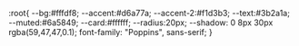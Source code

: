 :root{
  --bg:#fffdf8;
  --accent:#d6a77a;
  --accent-2:#f1d3b3;
  --text:#3b2a1a;
  --muted:#6a5849;
  --card:#ffffff;
  --radius:20px;
  --shadow: 0 8px 30px rgba(59,47,47,0.1);
  font-family: "Poppins", sans-serif;
}
